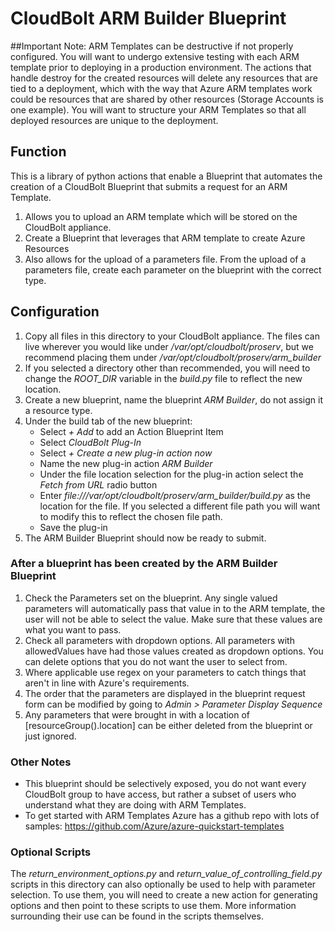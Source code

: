 # CloudBolt ARM Builder Blueprint

##Important Note: 
ARM Templates can be destructive if not properly configured. You will want to undergo extensive testing with each ARM template prior to deploying in a production environment. The actions that handle destroy for the created resources will delete any resources that are tied to a deployment, which with the way that Azure ARM templates work could be resources that are shared by other resources (Storage Accounts is one example). You will want to structure your ARM Templates so that all deployed resources are unique to the deployment.

## Function
This is a library of python actions that enable a Blueprint that automates the creation of a CloudBolt Blueprint that submits a request for an ARM Template.

1. Allows you to upload an ARM template which will be stored on the CloudBolt appliance.
2. Create a Blueprint that leverages that ARM template to create Azure Resources
3. Also allows for the upload of a parameters file. From the upload of a parameters file, create each parameter on the blueprint with the correct type.

## Configuration
1. Copy all files in this directory to your CloudBolt appliance. The files can live wherever you would like under */var/opt/cloudbolt/proserv*, but we recommend placing them under */var/opt/cloudbolt/proserv/arm_builder*
2. If you selected a directory other than recommended, you will need to change the *ROOT_DIR* variable in the *build.py* file to reflect the new location. 
3. Create a new blueprint, name the blueprint *ARM Builder*, do not assign it a resource type. 
4. Under the build tab of the new blueprint:
    * Select *+ Add* to add an Action Blueprint Item
    * Select *CloudBolt Plug-In*
    * Select *+ Create a new plug-in action now*
    * Name the new plug-in action *ARM Builder*
    * Under the file location selection for the plug-in action select the *Fetch from URL* radio button
    * Enter *file:///var/opt/cloudbolt/proserv/arm_builder/build.py* as the location for the file. If you selected a different file path you will want to modify this to reflect the chosen file path. 
    * Save the plug-in
5. The ARM Builder Blueprint should now be ready to submit.

### After a blueprint has been created by the ARM Builder Blueprint
1. Check the Parameters set on the blueprint. Any single valued parameters will automatically pass that value in to the ARM template, the user will not be able to select the value. Make sure that these values are what you want to pass.
2. Check all parameters with dropdown options. All parameters with allowedValues have had those values created as dropdown options. You can delete options that you do not want the user to select from. 
3. Where applicable use regex on your parameters to catch things that aren't in line with Azure's requirements. 
4. The order that the parameters are displayed in the blueprint request form can be modified by going to *Admin > Parameter Display Sequence*
5. Any parameters that were  brought in with a location of [resourceGroup().location] can be either deleted from the blueprint or just ignored. 

### Other Notes 
* This blueprint should be selectively exposed, you do not want every CloudBolt group to have access, but rather a subset of users who understand what they are doing with ARM Templates. 
* To get started with ARM Templates Azure has a github repo with lots of samples: https://github.com/Azure/azure-quickstart-templates

### Optional Scripts
The *return_environment_options.py* and *return_value_of_controlling_field.py* scripts in this directory can also optionally be used to help with parameter selection. To use them, you will need to create a new action for generating options and then point to these scripts to use them. More information surrounding their use can be found in the scripts themselves. 